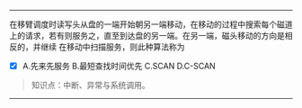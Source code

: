 ---
在移臂调度时读写头从盘的一端开始朝另一端移动，在移动的过程中搜索每个磁道上的请求，若有则服务之，直至到达盘的另一端。在另一端，磁头移动的方向是相反的，并继续
在移动中扫描服务，则此种算法称为
- [x] A.先来先服务 B.最短查找时间优先 C.SCAN D.C-SCAN

> 知识点：中断、异常与系统调用。

---